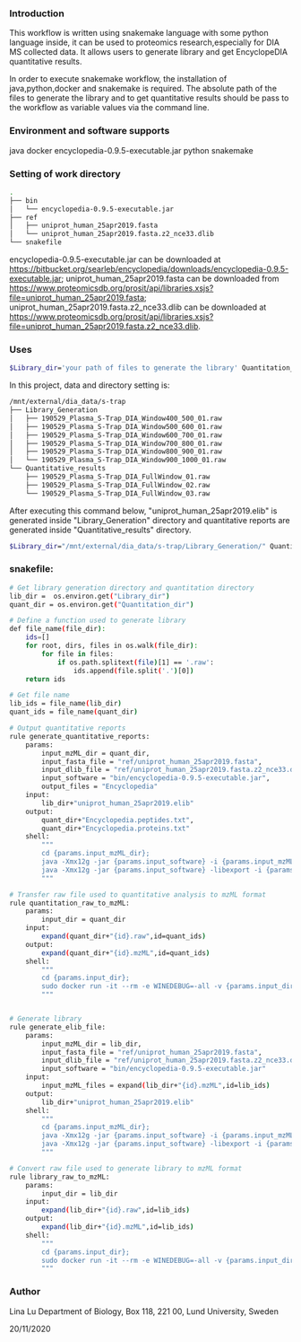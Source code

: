 ### Introduction

This workflow is written using snakemake language with some python language inside, it can be used to proteomics research,especially for DIA MS collected data. It allows users to generate library and get EncyclopeDIA quantitative results.

In order to execute snakemake workflow, the installation of java,python,docker and snakemake is required. The absolute path of the files to generate the library and to get quantitative results should be pass to the workflow as variable values via the command line.



### Environment and software supports

java
docker
encyclopedia-0.9.5-executable.jar
python
snakemake



### Setting of work directory

```bash
.
├── bin
│   └── encyclopedia-0.9.5-executable.jar
├── ref
│   ├── uniprot_human_25apr2019.fasta
│   └── uniprot_human_25apr2019.fasta.z2_nce33.dlib
└── snakefile
```

encyclopedia-0.9.5-executable.jar can be downloaded at https://bitbucket.org/searleb/encyclopedia/downloads/encyclopedia-0.9.5-executable.jar; uniprot_human_25apr2019.fasta can be downloaded from https://www.proteomicsdb.org/prosit/api/libraries.xsjs?file=uniprot_human_25apr2019.fasta; uniprot_human_25apr2019.fasta.z2_nce33.dlib can be downloaded at https://www.proteomicsdb.org/prosit/api/libraries.xsjs?file=uniprot_human_25apr2019.fasta.z2_nce33.dlib.



### Uses

```bash
$Library_dir='your path of files to generate the library' Quantitation_dir='your path of files to generate quantitative reports' snakemake
```

In this project, data and directory setting is:

```bash
/mnt/external/dia_data/s-trap
├── Library_Generation
│   ├── 190529_Plasma_S-Trap_DIA_Window400_500_01.raw
│   ├── 190529_Plasma_S-Trap_DIA_Window500_600_01.raw
│   ├── 190529_Plasma_S-Trap_DIA_Window600_700_01.raw
│   ├── 190529_Plasma_S-Trap_DIA_Window700_800_01.raw
│   ├── 190529_Plasma_S-Trap_DIA_Window800_900_01.raw
│   └── 190529_Plasma_S-Trap_DIA_Window900_1000_01.raw
└── Quantitative_results
    ├── 190529_Plasma_S-Trap_DIA_FullWindow_01.raw
    ├── 190529_Plasma_S-Trap_DIA_FullWindow_02.raw
    └── 190529_Plasma_S-Trap_DIA_FullWindow_03.raw
```

After executing this command below, "uniprot_human_25apr2019.elib" is generated inside "Library_Generation" directory and quantitative reports are generated inside "Quantitative_results" directory.

```bash
$Library_dir="/mnt/external/dia_data/s-trap/Library_Generation/" Quantitation_dir="/mnt/external/dia_data/s-trap/Quantitative_results" sankemake
```



### snakefile:

```bash
# Get library generation directory and quantitation directory
lib_dir =  os.environ.get("Library_dir")
quant_dir = os.environ.get("Quantitation_dir")

# Define a function used to generate library 
def file_name(file_dir):
    ids=[]
    for root, dirs, files in os.walk(file_dir):
        for file in files:
            if os.path.splitext(file)[1] == '.raw':
                ids.append(file.split('.')[0])
    return ids

# Get file name
lib_ids = file_name(lib_dir)
quant_ids = file_name(quant_dir)

# Output quantitative reports
rule generate_quantitative_reports:
    params:
        input_mzML_dir = quant_dir,
        input_fasta_file = "ref/uniprot_human_25apr2019.fasta",
        input_dlib_file = "ref/uniprot_human_25apr2019.fasta.z2_nce33.dlib",
        input_software = "bin/encyclopedia-0.9.5-executable.jar",
        output_files = "Encyclopedia"
    input:
        lib_dir+"uniprot_human_25apr2019.elib"
    output:
        quant_dir+"Encyclopedia.peptides.txt",
        quant_dir+"Encyclopedia.proteins.txt"
    shell:
        """
        cd {params.input_mzML_dir};
        java -Xmx12g -jar {params.input_software} -i {params.input_mzML_dir} -l {input} -f {params.input_fasta_file};
        java -Xmx12g -jar {params.input_software} -libexport -i {params.input_mzML_dir} -l {input} -f {params.input_fasta_file} -o {params.output_files} -a true
        """

# Transfer raw file used to quantitative analysis to mzML format
rule quantitation_raw_to_mzML:
    params:
        input_dir = quant_dir
    input:
        expand(quant_dir+"{id}.raw",id=quant_ids)
    output:
        expand(quant_dir+"{id}.mzML",id=quant_ids)
    shell:
        """
        cd {params.input_dir};
        sudo docker run -it --rm -e WINEDEBUG=-all -v {params.input_dir}:/data chambm/pwiz-skyline-i-agree-to-the-vendor-licenses wine msconvert --mzML *.raw --filter="peakPicking true 1-q" --filter="demultiplex massError=10ppm optimization=overlap_only"
        """


# Generate library
rule generate_elib_file:
    params:
        input_mzML_dir = lib_dir,
        input_fasta_file = "ref/uniprot_human_25apr2019.fasta",
        input_dlib_file = "ref/uniprot_human_25apr2019.fasta.z2_nce33.dlib",
        input_software = "bin/encyclopedia-0.9.5-executable.jar"
    input:
        input_mzML_files = expand(lib_dir+"{id}.mzML",id=lib_ids)
    output:
        lib_dir+"uniprot_human_25apr2019.elib"
    shell:
        """
        cd {params.input_mzML_dir};
        java -Xmx12g -jar {params.input_software} -i {params.input_mzML_dir} -l {params.input_dlib_file} -f {params.input_fasta_file};
        java -Xmx12g -jar {params.input_software} -libexport -i {params.input_mzML_dir} -l {params.input_dlib_file} -f {params.input_fasta_file} -o {output} -a false
        """

# Convert raw file used to generate library to mzML format
rule library_raw_to_mzML:
    params:
        input_dir = lib_dir
    input:
        expand(lib_dir+"{id}.raw",id=lib_ids)
    output:
        expand(lib_dir+"{id}.mzML",id=lib_ids)
    shell:
        """
        cd {params.input_dir};
        sudo docker run -it --rm -e WINEDEBUG=-all -v {params.input_dir}:/data chambm/pwiz-skyline-i-agree-to-the-vendor-licenses wine msconvert --mzML *.raw --filter="peakPicking true 1-q" --filter="demultiplex massError=10ppm optimization=overlap_only"
        """
```




### Author
Lina Lu
Department of Biology, Box 118, 221 00, Lund University, Sweden

20/11/2020